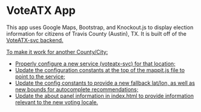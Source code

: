 VoteATX App
===========

This app uses Google Maps, Bootstrap, and Knockout.js to display election information for citizens of Travis County (Austin), TX.  It is built off of the <a href="https://github.com/open-austin/voteatx-svc"> VoteATX-svc backend.

To make it work for another County/City: 
<ul><li>Properly configure a new service (voteatx-svc) for that location;</li>
<li>Update the configuration constants at the top of the mappit.js file to point to the service;</li>
<li>Update the config constants to provide a new fallback lat/lon, as well as new bounds for autocomplete recommendations;</li>
<li>Update the about panel information in index.html to provide information relevant to the new voting locale.</li>
</ul>
